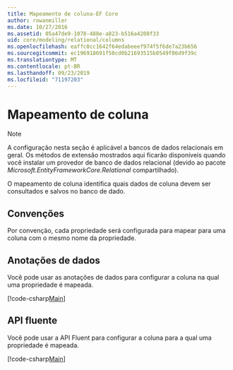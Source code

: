 ```yaml
---
title: Mapeamento de coluna-EF Core
author: rowanmiller
ms.date: 10/27/2016
ms.assetid: 05a47de9-1078-488e-a823-b516a4208f33
uid: core/modeling/relational/columns
ms.openlocfilehash: eaffc0cc1642f64edabeeef974f5f6de7a23b656
ms.sourcegitcommit: ec196918691f50cd0b21693515b0549f06d9f39c
ms.translationtype: MT
ms.contentlocale: pt-BR
ms.lasthandoff: 09/23/2019
ms.locfileid: "71197203"
---
```

# <a name="column-mapping"></a>Mapeamento de coluna

> [!NOTE]  
> A configuração nesta seção é aplicável a bancos de dados relacionais em geral. Os métodos de extensão mostrados aqui ficarão disponíveis quando você instalar um provedor de banco de dados relacional (devido ao pacote *Microsoft.EntityFrameworkCore.Relational* compartilhado).

O mapeamento de coluna identifica quais dados de coluna devem ser consultados e salvos no banco de dado.

## <a name="conventions"></a>Convenções

Por convenção, cada propriedade será configurada para mapear para uma coluna com o mesmo nome da propriedade.

## <a name="data-annotations"></a>Anotações de dados

Você pode usar as anotações de dados para configurar a coluna na qual uma propriedade é mapeada.

[!code-csharp[Main](../../../../samples/core/Modeling/DataAnnotations/Relational/Column.cs?highlight=13)]

## <a name="fluent-api"></a>API fluente

Você pode usar a API Fluent para configurar a coluna para a qual uma propriedade é mapeada.

[!code-csharp[Main](../../../../samples/core/Modeling/FluentAPI/Relational/Column.cs?highlight=11-13)]
